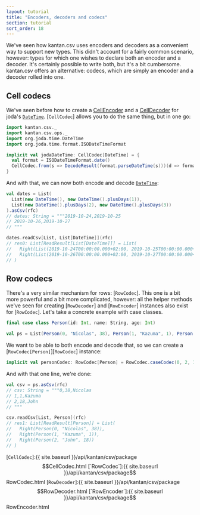 ```yaml
---
layout: tutorial
title: "Encoders, decoders and codecs"
section: tutorial
sort_order: 18
---
```


We've seen how kantan.csv uses encoders and decoders as a convenient way to support new types. This didn't account for
a fairly common scenario, however: types for which one wishes to declare both an encoder and a decoder. It's certainly
possible to write both, but it's a bit cumbersome. kantan.csv offers an alternative: codecs, which are simply an
encoder and a decoder rolled into one.

## Cell codecs

We've seen before how to create a [CellEncoder](arbitrary_types_as_cells.html) and a
[CellDecoder](cells_as_arbitrary_types.html) for joda's [`DateTime`]. [`CellCodec`] allows you to do the same thing, but
in one go:

```scala
import kantan.csv._
import kantan.csv.ops._
import org.joda.time.DateTime
import org.joda.time.format.ISODateTimeFormat

implicit val jodaDateTime: CellCodec[DateTime] = {
  val format = ISODateTimeFormat.date()
  CellCodec.from(s => DecodeResult(format.parseDateTime(s)))(d => format.print(d))
}
```

And with that, we can now both encode and decode [`DateTime`]:

```scala
val dates = List(
  List(new DateTime(), new DateTime().plusDays(1)),
  List(new DateTime().plusDays(2), new DateTime().plusDays(3))
).asCsv(rfc)
// dates: String = """2019-10-24,2019-10-25
// 2019-10-26,2019-10-27
// """

dates.readCsv[List, List[DateTime]](rfc)
// res0: List[ReadResult[List[DateTime]]] = List(
//   Right(List(2019-10-24T00:00:00.000+02:00, 2019-10-25T00:00:00.000+02:00)),
//   Right(List(2019-10-26T00:00:00.000+02:00, 2019-10-27T00:00:00.000+02:00))
// )
```


## Row codecs

There's a very similar mechanism for rows: [`RowCodec`]. This one is a bit more powerful and a bit more complicated,
however: all the helper methods we've seen for creating [`RowDecoder`] and [`RowEncoder`] instances also exist for
[`RowCodec`]. Let's take a concrete example with case classes.

```scala
final case class Person(id: Int, name: String, age: Int)

val ps = List(Person(0, "Nicolas", 38), Person(1, "Kazuma", 1), Person(2, "John", 18))
```

We want to be able to both encode and decode that, so we can create a [`RowCodec[Person]`][`RowCodec`] instance:

```scala
implicit val personCodec: RowCodec[Person] = RowCodec.caseCodec(0, 2, 1)(Person.apply)(Person.unapply)
```

And with that one line, we're done:

```scala
val csv = ps.asCsv(rfc)
// csv: String = """0,38,Nicolas
// 1,1,Kazuma
// 2,18,John
// """

csv.readCsv[List, Person](rfc)
// res1: List[ReadResult[Person]] = List(
//   Right(Person(0, "Nicolas", 38)),
//   Right(Person(1, "Kazuma", 1)),
//   Right(Person(2, "John", 18))
// )
```

[`DateTime`]:http://www.joda.org/joda-time/apidocs/org/joda/time/DateTime.html

[`CellCodec`]:{{ site.baseurl }}/api/kantan/csv/package$$CellCodec.html
[`RowCodec`]:{{ site.baseurl }}/api/kantan/csv/package$$RowCodec.html
[`RowDecoder`]:{{ site.baseurl }}/api/kantan/csv/package$$RowDecoder.html
[`RowEncoder`]:{{ site.baseurl }}/api/kantan/csv/package$$RowEncoder.html
